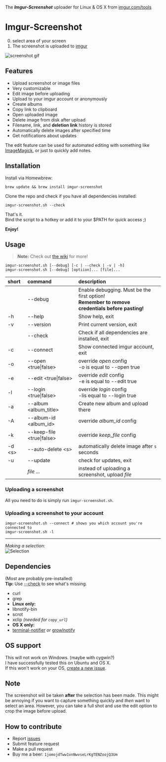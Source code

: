 The _**Imgur-Screenshot**_ uploader for Linux & OS X from [imgur.com/tools](https://imgur.com/tools)<br>

# Imgur-Screenshot

0. select area of your screen
0. The screenshot is uploaded to [imgur](https://imgur.com)

![screenshot gif](https://i.imgur.com/ozAFCyW.gif)


Features
----
* Upload screenshot or image files
* Very customizable
* Edit image before uploading
* Upload to your imgur account or anonymously
* Create albums
* Copy link to clipboard
* Open uploaded image
* Delete image from disk after upload
* Filename, link, and **deletion link** history is stored
* Automatically delete images after specified time
* Get notifications about updates

The edit feature can be used for automated editing with something like [ImageMagick](http://www.imagemagick.org/script/index.php), or just to quickly add notes.

Installation
----

Install via Homewbrew:
```shell
brew update && brew install imgur-screenshot
```

Clone the repo and check if you have all dependencies installed:

```shell
imgur-screenshot.sh --check
```

That's it.  
Bind the script to a hotkey or add it to your $PATH for quick access ;)

**Enjoy!**

Usage
----

> **Note:** Check out [the wiki](https://github.com/jomo/imgur-screenshot/wiki) for more!

```shell
imgur-screenshot.sh [--debug] [-c | --check | -v | -h]
imgur-screenshot.sh [--debug] [optiion]... [file]...
```

| short    | command                   | description                                                                                       |
| :------- | :------------------------ | :------------------------------------------------------------------------------------------------ |
|          | --debug                   | Enable debugging. Must be the first option!<br>**Remember to remove credentials before pasting!** |
| -h       | --help                    | Show help, exit                                                                                   |
| -v       | --version                 | Print current version, exit                                                                       |
|          | --check                   | Check if all dependencies are installed, exit                                                     |
| -c       | --connect                 | Show connected imgur account, exit                                                                |
| -o       | --open <true\|false>      | override *open* config <br> -o is equal to --open true                                            |
| -e       | --edit <true\|false>      | override *edit* config <br> -e is equal to --edit true                                            |
| -l       | --login <true\|false>     | override *login* config <br> -lis equal to --login true                                           |
| -a       | --album \<album_title\>   | Create new album and upload there                                                                 |
| -A       | --album-id \<album_id\>   | override *album_id* config                                                                        |
| -k       | --keep-file <true\|false> | override *keep_file* config                                                                       |
| -d \<s\> | --auto-delete \<s\>       | automatically delete image after `s` seconds                                                      |
| -u       | --update                  | check for updates, exit                                                                           |
|          | *file* ...                | instead of uploading a screenshot, upload *file*                                                  |

### Uploading a screenshot

All you need to do is simply run `imgur-screenshot.sh`.

### Uploading a screenshot to your account

```shell
imgur-screenshot.sh --connect # shows you which account you're connected to
imgur-screenshot.sh -l
```

---

_Making a selection:_<br>
![Selection](https://i.imgur.com/3G7BmdV.png)<br>


Dependencies
----

(Most are probably pre-installed)<br>
**Tip:** Use [--check](#Installation) to see what's missing.

* curl
* grep
* **Linux only:**
* libnotify-bin
* scrot
* xclip <i>(needed for `copy_url`)</i>
* **OS X only:**
* [terminal-notifier](https://github.com/julienXX/terminal-notifier) *or* [growlnotify](http://growl.info/downloads#generaldownloads)


OS support
----

This will not work on Windows. (maybe with cygwin?)<br>
I have successfully tested this on Ubuntu and OS X.<br>
If this won't work on your OS, [create a new issue](https://github.com/jomo/imgur-screenshot/issues/new?title=add+support+for+_______&body=required+steps+to+make+it+work+on+______:).


Note
----

The screenshot will be taken **after** the selection has been made. This might be annoying if you want to capture something quickly and _then_ want to select an area.
However, you can take a full shot and use the edit option to crop the image before upload.


How to contribute
----

* Report [issues](https://github.com/jomo/imgur-screenshot/issues)
* Submit feature request
* Make a pull request
* Buy me a beer: `1jomojdTww1vnNwvseLrKgTENZoojQ3Um`